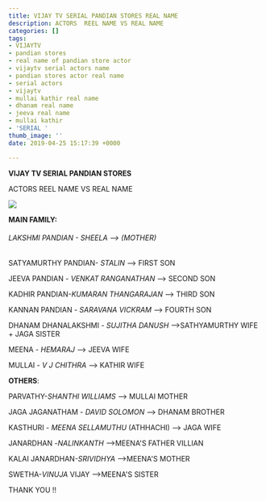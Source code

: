 ```yaml
---
title: VIJAY TV SERIAL PANDIAN STORES REAL NAME
description: ACTORS  REEL NAME VS REAL NAME
categories: []
tags:
- VIJAYTV
- pandian stores
- real name of pandian store actor
- vijaytv serial actors name
- pandian stores actor real name
- serial actors
- vijaytv
- mullai kathir real name
- dhanam real name
- jeeva real name
- mullai kathir
- 'SERIAL '
thumb_image: ''
date: 2019-04-25 15:17:39 +0000

---
```

**VIJAY TV SERIAL PANDIAN STORES**

ACTORS  REEL NAME VS REAL NAME

![](https://res.cloudinary.com/bittu/image/upload/v1556205059/tarasblog/pandian.jpg)

**MAIN FAMILY:**

###### LAKSHMI PANDIAN - _SHEELA_ --> (MOTHER)

SATYAMURTHY PANDIAN- _STALIN_ --> FIRST SON

JEEVA PANDIAN - _VENKAT RANGANATHAN_ --> SECOND SON

KADHIR PANDIAN-_KUMARAN THANGARAJAN_ --> THIRD SON

KANNAN PANDIAN - _SARAVANA VICKRAM_ --> FOURTH SON

DHANAM DHANALAKSHMI - _SUJITHA DANUSH_ -->SATHYAMURTHY WIFE + JAGA SISTER

MEENA - _HEMARAJ_ --> JEEVA WIFE

MULLAI - _V J CHITHRA_ --> KATHIR WIFE

**OTHERS**:

PARVATHY-_SHANTHI WILLIAMS_ --> MULLAI MOTHER

JAGA JAGANATHAM - _DAVID SOLOMON_ --> DHANAM BROTHER

KASTHURI - _MEENA SELLAMUTHU_ (ATHHACHI) --> JAGA WIFE

JANARDHAN -_NALINKANTH_ -->MEENA'S FATHER VILLIAN

KALAI JANARDHAN-_SRIVIDHYA_ -->MEENA'S MOTHER

SWETHA-_VINUJA_ VIJAY -->MEENA'S SISTER

THANK YOU !!
